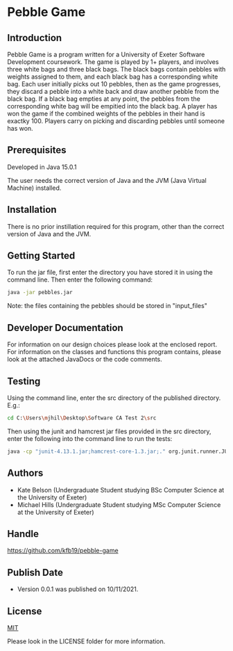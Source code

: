   
# Pebble Game

## Introduction

Pebble Game is a program written for a University of Exeter Software Development coursework. The game is played by 1+ players, and involves three white bags and three black bags. The black bags contain pebbles with weights assigned to them, and each black bag has a corresponding white bag. Each user initially picks out 10 pebbles, then as the game progresses, they discard a pebble into a white back and draw another pebble from the black bag. If a black bag empties at any point, the pebbles from the corresponding white bag will be empitied into the black bag. A player has won the game if the combined weights of the pebbles in their hand is exactky 100. Players carry on picking and discarding pebbles until someone has won. 

## Prerequisites

Developed in Java 15.0.1

The user needs the correct version of Java and the JVM (Java Virtual Machine) installed. 

## Installation

There is no prior instillation required for this program, other than the correct version of Java and the JVM. 

## Getting Started 

To run the jar file, first enter the directory you have stored it in using the command line. Then enter the following command:

```bash
java -jar pebbles.jar
```
Note: the files containing the pebbles should be stored in "input_files"
## Developer Documentation

For information on our design choices please look at the enclosed report. For information on the classes and functions this program contains, please look at the attached JavaDocs or the code comments. 

## Testing

Using the command line, enter the src directory of the published directory. E.g.:

```bash
cd C:\Users\mjhil\Desktop\Software CA Test 2\src
```

Then using the junit and hamcrest jar files provided in the src directory, enter the following into the command line to run the tests:

```bash
java -cp "junit-4.13.1.jar;hamcrest-core-1.3.jar;." org.junit.runner.JUnitCore TestSuite
```

## Authors 

- Kate Belson (Undergraduate Student studying BSc Computer Science at the University of Exeter)
- Michael Hills (Undergraduate Student studying MSc Computer Science at the University of Exeter)

## Handle

https://github.com/kfb19/pebble-game

## Publish Date 

- Version 0.0.1 was published on 10/11/2021. 

## License
[MIT](https://choosealicense.com/licenses/mit/)

Please look in the LICENSE folder for more information. 
